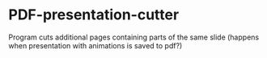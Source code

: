 # PDF-presentation-cutter
Program cuts additional pages containing parts of the same slide (happens when presentation with animations is saved to pdf?)
